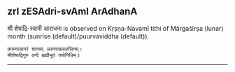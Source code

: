 ## zrI zESAdri-svAmI ArAdhanA
श्री शेषाद्रि-स्वामी आराधना is observed on Kṛṣṇa-Navamī tithi of Mārgaśīrṣa (lunar) month (sunrise (default)/puurvaviddha (default)).



```
करुणासागरं शान्तम् अरुणाचलवासिनम्।
श्रीशेषाद्रिगुरुं वन्दे ब्रह्मीभूतं तपोनिधिम्॥
```

---
